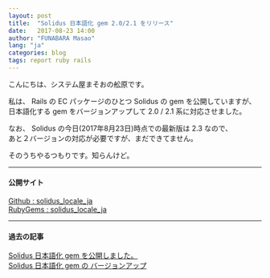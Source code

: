 ```yaml
---
layout: post
title:  "Solidus 日本語化 gem 2.0/2.1 をリリース"
date:   2017-08-23 14:00
author: "FUNABARA Masao"
lang: "ja"
categories: blog
tags: report ruby rails
---
```


こんにちは、システム屋まそおの舩原です。

私は、 Rails の EC パッケージのひとつ Solidus の gem を公開していますが、  
日本語化する gem をバージョンアップして 2.0 / 2.1 系に対応させました。

なお、 Solidus の今日(2017年8月23日)時点での最新版は 2.3 なので、  
あと２バージョンの対応が必要ですが、まだできてません。

そのうちやるつもりです。知らんけど。

----

#### 公開サイト

[Github : solidus_locale_ja](https://github.com/masoo/solidus_locale_ja)  
[RubyGems : solidus_locale_ja](https://rubygems.org/gems/solidus_locale_ja)


----

#### 過去の記事

[Solidus 日本語化 gem を公開しました。](/blog/2016/08/04/solidus.html)  
[Solidus 日本語化 gem の バージョンアップ](/blog/2017/06/07/solidus.html)

